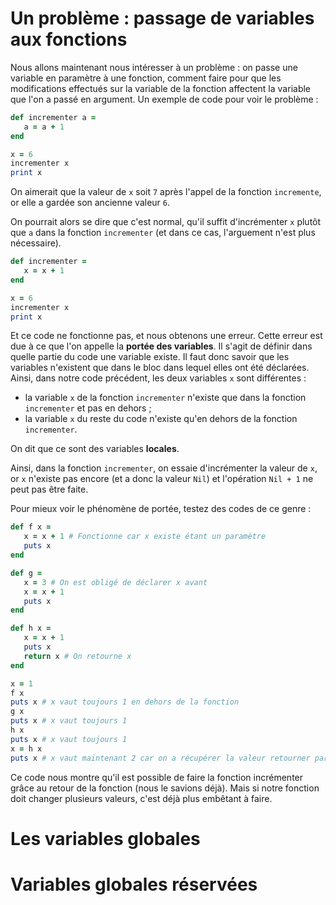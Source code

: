 # Un problème : passage de variables aux fonctions

Nous allons maintenant nous intéresser à un problème : on passe une variable en paramètre à une fonction, comment faire pour que les modifications effectués sur la variable de la fonction affectent la variable que l'on a passé en argument. Un exemple de code pour voir le problème :

```ruby
def incrementer a =
   a = a + 1
end

x = 6
incrementer x 
print x 
```

On aimerait que la valeur de `x` soit `7` après l'appel de la fonction `incremente`, or elle a gardée son ancienne valeur `6`. 

On pourrait alors se dire que c'est normal, qu'il suffit d'incrémenter `x` plutôt que `a` dans la fonction `incrementer` (et dans ce cas, l'arguement n'est plus nécessaire).

```ruby
def incrementer =
   x = x + 1
end

x = 6
incrementer x 
print x 
```

Et ce code ne fonctionne pas, et nous obtenons une erreur. Cette erreur est due à ce que l'on appelle la **portée des variables**. Il s'agit de définir dans quelle partie du code une variable existe. Il faut donc savoir que les variables n'existent que dans le bloc dans lequel elles ont été déclarées. Ainsi, dans notre code précédent, les deux variables `x` sont différentes :

- la variable `x` de la fonction `incrementer` n'existe que dans la fonction `incrementer` et pas en dehors ;
- la variable `x` du reste du code n'existe qu'en dehors de la fonction `incrementer`.

On dit que ce sont des variables **locales**.

Ainsi, dans la fonction `incrementer`, on essaie d'incrémenter la valeur de `x`, or `x` n'existe pas encore (et a donc la valeur `Nil`) et l'opération `Nil + 1` ne peut pas être faite.

Pour mieux voir le phénomène de portée, testez des codes de ce genre :

```ruby
def f x =
   x = x + 1 # Fonctionne car x existe étant un paramètre
   puts x
end

def g =
   x = 3 # On est obligé de déclarer x avant 
   x = x + 1
   puts x
end

def h x =
   x = x + 1 
   puts x 
   return x # On retourne x
end

x = 1
f x
puts x # x vaut toujours 1 en dehors de la fonction
g x
puts x # x vaut toujours 1 
h x
puts x # x vaut toujours 1
x = h x 
puts x # x vaut maintenant 2 car on a récupérer la valeur retourner par la fonction h
```

Ce code nous montre qu'il est possible de faire la fonction incrémenter grâce au retour de la fonction (nous le savions déjà). Mais si notre fonction doit changer plusieurs valeurs, c'est déjà plus embêtant à faire.

# Les variables globales

# Variables globales réservées
